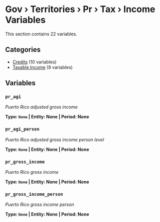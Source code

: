 # Gov › Territories › Pr › Tax › Income Variables

This section contains 22 variables.

## Categories

- [Credits](credits/index.md) (10 variables)
- [Taxable Income](taxable_income/index.md) (8 variables)

## Variables

### `pr_agi`
*Puerto Rico adjusted gross income*

**Type: `None` | Entity: None | Period: None**

### `pr_agi_person`
*Puerto Rico adjusted gross income person level*

**Type: `None` | Entity: None | Period: None**

### `pr_gross_income`
*Puerto Rico gross income*

**Type: `None` | Entity: None | Period: None**

### `pr_gross_income_person`
*Puerto Rico gross income person*

**Type: `None` | Entity: None | Period: None**
